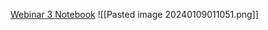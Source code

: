 [Webinar 3 ](https://youtu.be/4i8PFhheswg?si=u5NT9mNgKNdZ9uCL)
[Notebook](https://colab.research.google.com/drive/1afhsUAi_USuOsfawjEqgqAF0_24P8tNf?ouid=107484775060000877765&usp=drive_link)
![[Pasted image 20240109011051.png]]